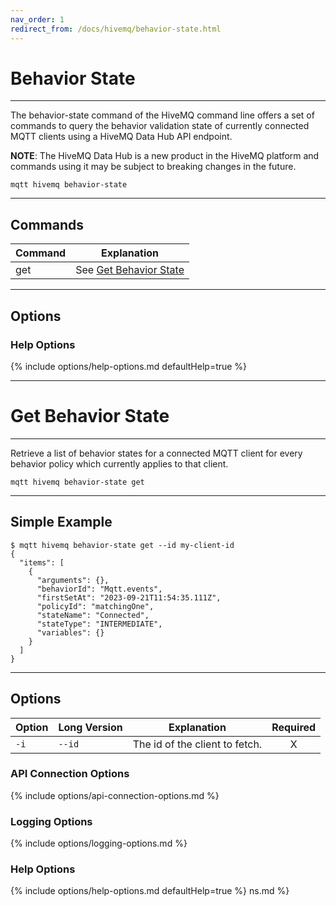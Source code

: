 ```yaml
---
nav_order: 1
redirect_from: /docs/hivemq/behavior-state.html
---
```


# Behavior State

***

The behavior-state command of the HiveMQ command line offers a set of commands to query the behavior validation state of
currently connected MQTT clients using a HiveMQ Data Hub API endpoint.

**NOTE**: The HiveMQ Data Hub is a new product in the HiveMQ platform and commands using it may be subject to breaking
changes in the future.

```
mqtt hivemq behavior-state
```

***

## Commands

| Command | Explanation                                   |
|---------|-----------------------------------------------|
| get     | See [Get Behavior State](#get-behavior-state) |

***

## Options

### Help Options

{% include options/help-options.md defaultHelp=true %}

***

# Get Behavior State

*** 

Retrieve a list of behavior states for a connected MQTT client for every behavior policy which currently applies to that
client.

```
mqtt hivemq behavior-state get
```

***

## Simple Example

```
$ mqtt hivemq behavior-state get --id my-client-id
{
  "items": [
    {
      "arguments": {},
      "behaviorId": "Mqtt.events",
      "firstSetAt": "2023-09-21T11:54:35.111Z",
      "policyId": "matchingOne",
      "stateName": "Connected",
      "stateType": "INTERMEDIATE",
      "variables": {}
    }
  ]
}
```

***

## Options

| Option | Long Version | Explanation                    | Required |
|--------|--------------|--------------------------------|:--------:|
| `-i`   | `--id`       | The id of the client to fetch. |    X     |

### API Connection Options

{% include options/api-connection-options.md %}

### Logging Options

{% include options/logging-options.md %}

### Help Options

{% include options/help-options.md defaultHelp=true %}
ns.md %}
